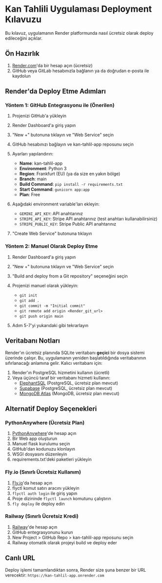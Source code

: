 # Kan Tahlili Uygulaması Deployment Kılavuzu

Bu kılavuz, uygulamanın Render platformunda nasıl ücretsiz olarak deploy edileceğini açıklar.

## Ön Hazırlık

1. [Render.com](https://render.com)'da bir hesap açın (ücretsiz)
2. GitHub veya GitLab hesabınızla bağlanın ya da doğrudan e-posta ile kaydolun

## Render'da Deploy Etme Adımları

### Yöntem 1: GitHub Entegrasyonu ile (Önerilen)

1. Projenizi GitHub'a yükleyin
2. Render Dashboard'a giriş yapın
3. "New +" butonuna tıklayın ve "Web Service" seçin
4. GitHub hesabınızı bağlayın ve kan-tahlil-app reposunu seçin
5. Ayarları yapılandırın:
   - **Name**: kan-tahlil-app
   - **Environment**: Python 3
   - **Region**: Frankfurt (EU) (ya da size en yakın bölge)
   - **Branch**: main
   - **Build Command**: `pip install -r requirements.txt`
   - **Start Command**: `gunicorn app:app`
   - **Plan**: Free

6. Aşağıdaki environment variable'ları ekleyin:
   - `GEMINI_API_KEY`: API anahtarınız
   - `STRIPE_API_KEY`: Stripe API anahtarınız (test anahtarı kullanabilirsiniz)
   - `STRIPE_PUBLIC_KEY`: Stripe Public API anahtarınız

7. "Create Web Service" butonuna tıklayın

### Yöntem 2: Manuel Olarak Deploy Etme

1. Render Dashboard'a giriş yapın
2. "New +" butonuna tıklayın ve "Web Service" seçin
3. "Build and deploy from a Git repository" seçeneğini seçin
4. Projenizi manuel olarak yükleyin:
   - `git init`
   - `git add .`
   - `git commit -m "Initial commit"`
   - `git remote add origin <Render_git_url>`
   - `git push origin main`

5. Adım 5-7'yi yukarıdaki gibi tekrarlayın

## Veritabanı Notları

Render'ın ücretsiz planında SQLite veritabanı **geçici** bir dosya sistemi üzerinde çalışır. Bu, uygulamanın yeniden başlatıldığında veritabanının sıfırlanacağı anlamına gelir. Kalıcı veritabanı için:

1. Render'ın PostgreSQL hizmetini kullanın (ücretli)
2. Veya üçüncü taraf bir veritabanı hizmeti kullanın:
   - [ElephantSQL](https://www.elephantsql.com/) (PostgreSQL, ücretsiz plan mevcut)
   - [Supabase](https://supabase.com/) (PostgreSQL, ücretsiz plan mevcut)
   - [MongoDB Atlas](https://www.mongodb.com/cloud/atlas) (MongoDB, ücretsiz plan mevcut)

## Alternatif Deploy Seçenekleri

### PythonAnywhere (Ücretsiz Plan)

1. [PythonAnywhere](https://www.pythonanywhere.com/)'de hesap açın
2. Bir Web app oluşturun
3. Manuel flask kurulumu seçin
4. GitHub'dan kodunuzu klonlayın
5. WSGI dosyasını düzenleyin
6. requirements.txt'deki paketleri yükleyin

### Fly.io (Sınırlı Ücretsiz Kullanım)

1. [Fly.io](https://fly.io/)'da hesap açın
2. flyctl komut satırı aracını yükleyin
3. `flyctl auth login` ile giriş yapın
4. Proje dizininde `flyctl launch` komutunu çalıştırın
5. `fly deploy` ile deploy edin

### Railway (Sınırlı Ücretsiz Kredi)

1. [Railway](https://railway.app/)'de hesap açın
2. GitHub entegrasyonunu kurun
3. New Project > GitHub Repo > kan-tahlil-app reposunu seçin
4. Railway otomatik olarak projeyi build ve deploy eder

## Canlı URL

Deploy işlemi tamamlandıktan sonra, Render size şuna benzer bir URL verecektir:
`https://kan-tahlil-app.onrender.com` 
